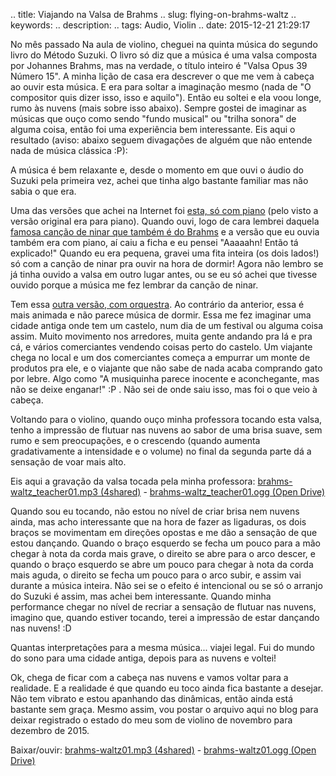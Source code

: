 .. title: Viajando na Valsa de Brahms
.. slug: flying-on-brahms-waltz
.. keywords: 
.. description: 
.. tags: Audio, Violin
.. date: 2015-12-21 21:29:17

No mês passado Na aula de violino, cheguei na quinta música do segundo livro do Método Suzuki. O livro só diz que a música é uma valsa composta por Johannes Brahms, mas na verdade, o título inteiro é "Valsa Opus 39 Número 15". A minha lição de casa era descrever o que me vem à cabeça ao ouvir esta música. E era para soltar a imaginação mesmo (nada de "O compositor quis dizer isso, isso e aquilo"). Então eu soltei e ela voou longe, rumo às nuvens (mais sobre isso abaixo). Sempre gostei de imaginar as músicas que ouço como sendo "fundo musical" ou "trilha sonora" de alguma coisa, então foi uma experiência bem interessante. Eis aqui o resultado (aviso: abaixo seguem divagações de alguém que não entende nada de música clássica :P): <!--more-->

A música é bem relaxante e, desde o momento em que ouvi o áudio do Suzuki pela primeira vez, achei que tinha algo bastante familiar mas não sabia o que era.

Uma das versões que achei na Internet foi [esta, só com piano][waltzpiano] (pelo visto a versão original era para piano). Quando ouvi, logo de cara lembrei daquela [famosa canção de ninar que também é do Brahms][lullabypiano] e a versão que eu ouvia também era com piano, aí caiu a ficha e eu pensei "Aaaaahn! Então tá explicado!" Quando eu era pequena, gravei uma fita inteira (os dois lados!) só com a canção de ninar pra ouvir na hora de dormir! Agora não lembro se já tinha ouvido a valsa em outro lugar antes, ou se eu só achei que tivesse ouvido porque a música me fez lembrar da canção de ninar.

Tem essa [outra versão, com orquestra][waltzorchestra]. Ao contrário da anterior, essa é mais animada e não parece música de dormir. Essa me fez imaginar uma cidade antiga onde tem um castelo, num dia de um festival ou alguma coisa assim. Muito movimento nos arredores, muita gente andando pra lá e pra cá, e vários comerciantes vendendo coisas perto do castelo. Um viajante chega no local e um dos comerciantes começa a empurrar um monte de produtos pra ele, e o viajante que não sabe de nada acaba comprando gato por lebre. Algo como "A musiquinha parece inocente e aconchegante, mas não se deixe enganar!" :P . Não sei de onde saiu isso, mas foi o que veio à cabeça.

Voltando para o violino, quando ouço minha professora tocando esta valsa, tenho a impressão de flutuar nas nuvens ao sabor de uma brisa suave, sem rumo e sem preocupações, e o crescendo (quando aumenta gradativamente a intensidade e o volume) no final da segunda parte dá a sensação de voar mais alto.

Eis aqui a gravação da valsa tocada pela minha professora: [brahms-waltz_teacher01.mp3 (4shared)][teacherwaltz_4s] - [brahms-waltz_teacher01.ogg (Open Drive)][teacherwaltz_od]

Quando sou eu tocando, não estou no nível de criar brisa nem nuvens ainda, mas acho interessante que na hora de fazer as ligaduras, os dois braços se movimentam em direções opostas e me dão a sensação de que estou dançando. Quando o braço esquerdo se fecha um pouco para a mão chegar à nota da corda mais grave, o direito se abre para o arco descer, e quando o braço esquerdo se abre um pouco para chegar à nota da corda mais aguda, o direito se fecha um pouco para o arco subir, e assim vai durante a música inteira. Não sei se o efeito é intencional ou se só o arranjo do Suzuki é assim, mas achei bem interessante. Quando minha performance chegar no nível de recriar a sensação de flutuar nas nuvens, imagino que, quando estiver tocando, terei a impressão de estar dançando nas nuvens! :D

Quantas interpretações para a mesma música... viajei legal. Fui do mundo do sono para uma cidade antiga, depois para as nuvens e voltei!

Ok, chega de ficar com a cabeça nas nuvens e vamos voltar para a realidade. E a realidade é que quando eu toco ainda fica bastante a desejar. Não tem vibrato e estou apanhando das dinâmicas, então ainda está bastante sem graça. Mesmo assim, vou postar o arquivo aqui no blog para deixar registrado o estado do meu som de violino de novembro para dezembro de 2015.

Baixar/ouvir: [brahms-waltz01.mp3 (4shared)][mywaltz_4s] - [brahms-waltz01.ogg (Open Drive)][mywaltz_od]


[waltzpiano]: https://www.youtube.com/watch?v=egSq_YFnmq4
[lullabypiano]: https://www.youtube.com/watch?v=EBIKYRXGz2k
[waltzorchestra]: https://www.youtube.com/watch?v=TJcoaIeH3GI
[teacherwaltz_4s]: http://www.4shared.com/mp3/dJuwqEZkba/brahms-waltz_teacher01.html
[teacherwaltz_od]: https://od.lk/d/110020527_9PBLl/brahms-waltz_teacher01.ogg
[mywaltz_4s]: http://www.4shared.com/mp3/R23f9wpwce/brahms-waltz01.html
[mywaltz_od]: https://od.lk/d/110020530_q1iOG/brahms-waltz01.ogg